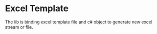# Excel Template
The lib is binding excel template file and c# object to generate new excel stream or file.
